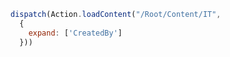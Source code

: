 ```javascript
dispatch(Action.loadContent("/Root/Content/IT",
  {
    expand: ['CreatedBy']
  }))
```
